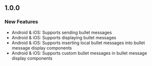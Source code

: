 ## 1.0.0

### New Features
- Android & iOS: Supports sending bullet messages
- Android & iOS: Supports displaying bullet messages
- Android & iOS: Supports inserting local bullet messages into bullet message display components
- Android & iOS: Supports custom bullet messages in bullet message display components
